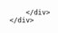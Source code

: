 <div class="slide-parent">
	<a name="contact" class="anchor"><br/></a>
    <div class="slide contact">
        <div class="slide-inner">

        </div>
    </div>
</div>
